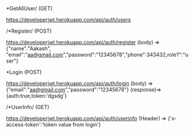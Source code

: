 *GetAllUser/ (GET)

https://developerjwt.herokuapp.com/api/auth/users

/*Register/ (POST)

https://developerjwt.herokuapp.com/api/auth/register (body) => {"name":"Aakash", "email":"aa@gmail.com","password":"12345678","phone":343432,role?":"user"}

*Login (POST)

https://developerjwt.herokuapp.com/api/auth/login (body) => {"email":"aa@gmail.com","password":"12345678"} (response)=> {auth:true,token:'dgsdg'}

/*UserInfo/ (GET)

https://developerjwt.herokuapp.com/api/auth/userinfo (Header) => {'x-access-token':'token value from login'}